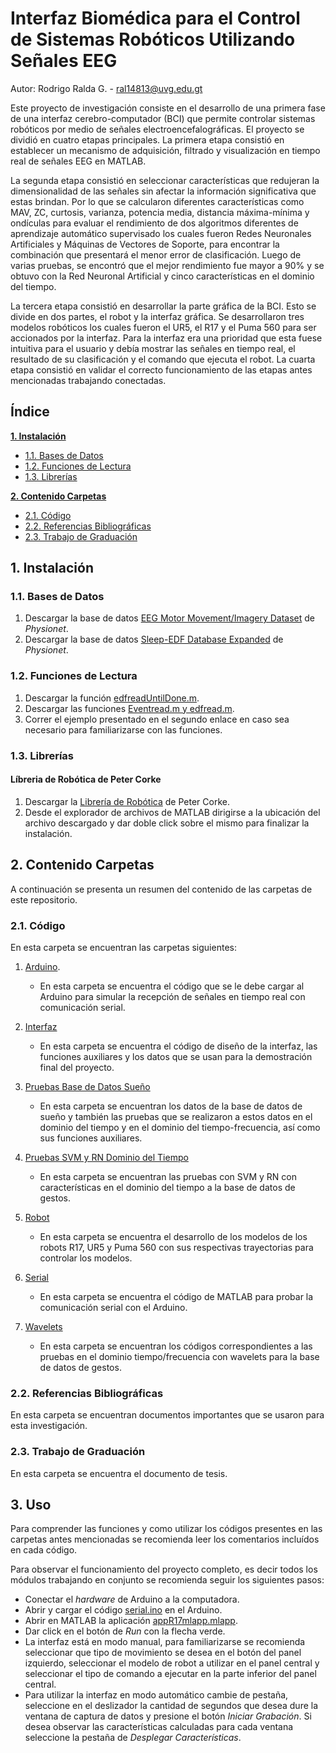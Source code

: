 # Interfaz Biomédica para el Control de Sistemas Robóticos Utilizando Señales EEG

Autor: Rodrigo Ralda G. - ral14813@uvg.edu.gt

Este proyecto de investigación consiste en el desarrollo de una primera fase de una interfaz cerebro-computador (BCI) que permite controlar sistemas robóticos por medio de señales electroencefalográficas. El proyecto se dividió en cuatro etapas principales. La primera etapa consistió en establecer un mecanismo de adquisición,  filtrado y visualización en tiempo real de señales EEG en MATLAB. 

La segunda etapa consistió en seleccionar características que redujeran la dimensionalidad de las señales sin afectar la información significativa que estas brindan. Por lo que se calcularon diferentes características como MAV, ZC, curtosis, varianza, potencia media, distancia máxima-mínima y ondículas para evaluar el rendimiento de dos algoritmos diferentes de aprendizaje automático supervisado los cuales fueron Redes Neuronales Artificiales y Máquinas de Vectores de Soporte, para encontrar la combinación que presentará el menor error de clasificación. Luego de varias pruebas, se encontró que el mejor rendimiento fue mayor a 90\% y se obtuvo con la Red Neuronal Artificial y  cinco características en el dominio del tiempo.

La tercera etapa consistió en desarrollar la parte gráfica de la BCI. Esto se divide en dos partes, el robot y la interfaz gráfica. Se desarrollaron tres modelos robóticos los cuales fueron el UR5, el R17 y el Puma 560 para ser accionados por la interfaz. Para la interfaz era una prioridad que esta fuese intuitiva para el usuario y debía mostrar las señales en tiempo real, el resultado de su clasificación y el comando que ejecuta el robot. La cuarta etapa consistió en validar el correcto funcionamiento de las etapas antes mencionadas trabajando conectadas.

## Índice

**[1. Instalación](#instal)**
  * [1.1. Bases de Datos](#dbPhys)
  * [1.2. Funciones de Lectura](#func)
  * [1.3. Librerías](#lib)
  
**[2. Contenido Carpetas](#carpetas)**
  * [2.1. Código](#codigo)
  * [2.2. Referencias Bibliográficas](#ref)
  * [2.3. Trabajo de Graduación](#tG)
   
## 1. Instalación <a name="instal"></a>

### 1.1. Bases de Datos <a name="dbPhys"></a>
1. Descargar la base de datos [EEG Motor Movement/Imagery Dataset](https://physionet.org/content/eegmmidb/1.0.0/) de *Physionet*.
2. Descargar la base de datos [Sleep-EDF Database Expanded](https://physionet.org/content/sleep-edfx/1.0.0/) de *Physionet*. 

### 1.2. Funciones de Lectura <a name="func"></a>
1. Descargar la función [edfreadUntilDone.m](https://es.mathworks.com/matlabcentral/fileexchange/31900-edfread).
2. Descargar las funciones [Eventread.m y edfread.m](https://es.mathworks.com/matlabcentral/answers/375362-how-can-i-read-edf-event-file-since-i-have-corresponded-edf-file-in-matlab).
3. Correr el ejemplo presentado en el segundo enlace en caso sea necesario para familiarizarse con las funciones.

### 1.3. Librerías <a name="lib"></a>

#### Líbreria de Robótica de Peter Corke
1. Descargar la [Librería de Robótica](https://petercorke.com/toolboxes/robotics-toolbox/2) de Peter Corke. 
2. Desde el explorador de archivos de MATLAB dirigirse a la ubicación del archivo descargado y dar doble click sobre el mismo para finalizar la instalación.

## 2. Contenido Carpetas <a name="carpetas"></a>
A continuación se presenta un resumen del contenido de las carpetas de este repositorio. 

### 2.1. Código <a name="codigo"></a>
En esta carpeta se encuentran las carpetas siguientes:

1. [Arduino](https://github.com/larivera-UVG/Interfaces-Biomedicas/tree/master/EEG/Código/Arduino). 
    * En esta carpeta se encuentra el código que se le debe cargar al Arduino para simular la recepción de señales en tiempo real con comunicación serial.
    
2. [Interfaz](https://github.com/larivera-UVG/Interfaces-Biomedicas/tree/master/EEG/Código/Interfaz)
    * En esta carpeta se encuentra el código de diseño de la interfaz, las funciones auxiliares y los datos que se usan para la demostración final del proyecto.

3. [Pruebas Base de Datos Sueño](https://github.com/larivera-UVG/Interfaces-Biomedicas/tree/master/EEG/Código/Pruebas%20Base%20de%20datos%20Sueño)
    * En esta carpeta se encuentran los datos de la base de datos de sueño y también las pruebas que se realizaron a estos datos en el dominio del tiempo y en el dominio del tiempo-frecuencia, así como sus funciones auxiliares.

4. [Pruebas SVM y RN Dominio del Tiempo](https://github.com/larivera-UVG/Interfaces-Biomedicas/tree/master/EEG/Código/Pruebas%20SVM%20y%20RN%20dominio%20del%20tiempo)
    * En esta carpeta se encuentran las pruebas con SVM y RN con características en el dominio del tiempo a la base de datos de gestos.
    
5. [Robot](https://github.com/larivera-UVG/Interfaces-Biomedicas/tree/master/EEG/Código/Robot)
    * En esta carpeta se encuentra el desarrollo de los modelos de los robots R17, UR5 y Puma 560 con sus respectivas trayectorias para controlar los modelos.
    
6. [Serial](https://github.com/larivera-UVG/Interfaces-Biomedicas/tree/master/EEG/Código/Serial)
    * En esta carpeta se encuentra el código de MATLAB para probar la comunicación serial con el Arduino.
7. [Wavelets](https://github.com/larivera-UVG/Interfaces-Biomedicas/tree/master/EEG/Código/Wavelets)
    * En esta carpeta se encuentran los códigos correspondientes a las pruebas en el dominio tiempo/frecuencia con wavelets para la base de datos de gestos. 
  
### 2.2. Referencias Bibliográficas <a name="ref"></a>
En esta carpeta se encuentran documentos importantes que se usaron para esta investigación.

### 2.3. Trabajo de Graduación <a name="tG"></a>
En esta carpeta se encuentra el documento de tesis.

## 3. Uso
Para comprender las funciones y como utilizar los códigos presentes en las carpetas antes mencionadas se recomienda leer los comentarios incluídos en cada código.

Para observar el funcionamiento del proyecto completo, es decir todos los módulos trabajando en conjunto se recomienda seguir los siguientes pasos:

* Conectar el *hardware* de Arduino a la computadora.
* Abrir y cargar el código [serial.ino](https://github.com/larivera-UVG/Interfaces-Biomedicas/tree/master/EEG/Código/Arduino/serial) en el Arduino.
* Abrir en MATLAB la aplicación [appR17mlapp.mlapp](https://github.com/larivera-UVG/Interfaces-Biomedicas/tree/master/EEG/Código/Interfaz).
* Dar click en el botón de *Run* con la flecha verde.
* La interfaz está en modo manual, para familiarizarse se recomienda seleccionar que tipo de movimiento se desea en el botón del panel izquierdo, seleccionar el modelo de robot a utilizar en el panel central y seleccionar el tipo de comando a ejecutar en la parte inferior del panel central.
* Para utilizar la interfaz en modo automático cambie de pestaña, seleccione en el deslizador la cantidad de segundos que desea dure la ventana de captura de datos y presione el botón *Iniciar Grabación*. Si desea observar las características calculadas para cada ventana seleccione la pestaña de *Desplegar Características*.


